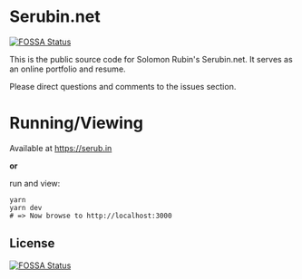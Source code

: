 # Serubin.net
[![FOSSA Status](https://app.fossa.io/api/projects/git%2Bgithub.com%2FSerubin%2FSerubin-net.svg?type=shield)](https://app.fossa.io/projects/git%2Bgithub.com%2FSerubin%2FSerubin-net?ref=badge_shield)


This is the public source code for Solomon Rubin's Serubin.net. It serves as an online portfolio and resume.

Please direct questions and comments to the issues section.

# Running/Viewing
Available at https://serub.in

**or**

run and view:
```shell
yarn
yarn dev
# => Now browse to http://localhost:3000
```


## License
[![FOSSA Status](https://app.fossa.io/api/projects/git%2Bgithub.com%2FSerubin%2FSerubin-net.svg?type=large)](https://app.fossa.io/projects/git%2Bgithub.com%2FSerubin%2FSerubin-net?ref=badge_large)
